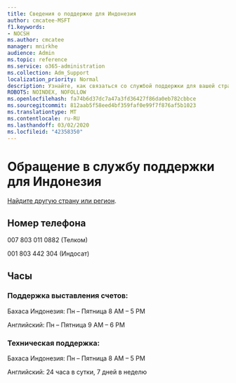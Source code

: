 ```yaml
---
title: Сведения о поддержке для Индонезия
author: cmcatee-MSFT
f1.keywords:
- NOCSH
ms.author: cmcatee
manager: mnirkhe
audience: Admin
ms.topic: reference
ms.service: o365-administration
ms.collection: Adm_Support
localization_priority: Normal
description: Узнайте, как связаться со службой поддержки для вашей страны или региона.
ROBOTS: NOINDEX, NOFOLLOW
ms.openlocfilehash: fa74b6d37dc7a47a3fd36427f86da0eb782cbbce
ms.sourcegitcommit: 812aab5f58eed4bf359faf0e99f7f876af5b1023
ms.translationtype: MT
ms.contentlocale: ru-RU
ms.lasthandoff: 03/02/2020
ms.locfileid: "42358350"
---
```

# <a name="contact-support-for-indonesia"></a>Обращение в службу поддержки для Индонезия

[Найдите другую страну или регион](../contact-support-for-business-products.md).

## <a name="phone-number"></a>Номер телефона
007 803 011 0882 (Телком)

001 803 442 304 (Индосат)

## <a name="hours"></a>Часы
### <a name="billing-support"></a>Поддержка выставления счетов:

Бахаса Индонезия: Пн – Пятница 8 AM – 5 PM

Английский: Пн – Пятница 9 AM – 6 PM

### <a name="technical-support"></a>Техническая поддержка:

Бахаса Индонезия: Пн – Пятница 8 AM – 5 PM

Английский: 24 часа в сутки, 7 дней в неделю

